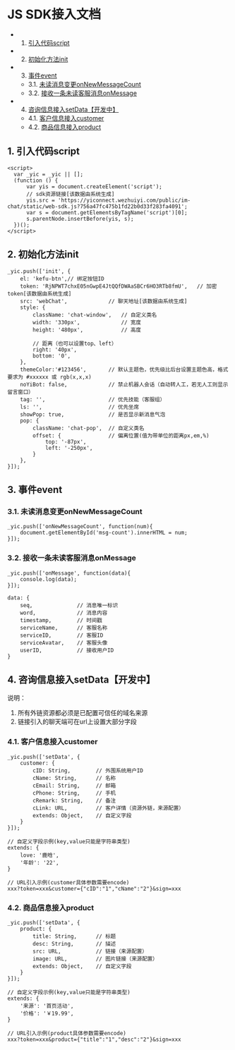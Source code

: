 # JS SDK接入文档
<!-- vscode-markdown-toc -->
* 1. [引入代码script](#script)
* 2. [初始化方法init](#init)
* 3. [事件event](#event)
	* 3.1. [未读消息变更onNewMessageCount](#onNewMessageCount)
	* 3.2. [接收一条未读客服消息onMessage](#onMessage)
* 4. [咨询信息接入setData【开发中】](#setData)
	* 4.1. [客户信息接入customer](#customer)
	* 4.2. [商品信息接入product](#product)

<!-- vscode-markdown-toc-config
	numbering=true
	autoSave=true
	/vscode-markdown-toc-config -->
<!-- /vscode-markdown-toc -->

##  1. <a name='script'></a>引入代码script

    <script>
      var _yic = _yic || [];
      (function () {
          var yis = document.createElement('script');
	      // sdk资源链接[该数据由系统生成]
          yis.src = 'https://yiconnect.wezhuiyi.com/public/im-chat/static/web-sdk.js?756a47fc475b1fd22b0d33f283fa4091';
          var s = document.getElementsByTagName('script')[0];
          s.parentNode.insertBefore(yis, s);
      })();
    </script>

##  2. <a name='init'></a>初始化方法init
    _yic.push(['init', {
        el: 'kefu-btn',// 绑定按钮ID
        token: 'RjNPWT7chxE05nGwpE4JtQQfDWAaSBCr6HO3RTb8fmU',   // 加密token[该数据由系统生成]
        src: 'webChat',             // 聊天地址[该数据由系统生成]
        style: {
            className: 'chat-window',   // 自定义类名
            width: '330px',             // 宽度
            height: '480px',            // 高度

            // 距离（也可以设置top、left）
            right: '40px',
            bottom: '0',
        },
        themeColor:'#123456',       // 默认主题色，优先级比后台设置主题色高，格式要求为 #xxxxxx 或 rgb(x,x,x)
        noYiBot: false,             // 禁止机器人会话（自动转人工，若无人工则显示留言窗口）
        tag: '',                    // 优先技能（客服组）
        ls: '',                     // 优先坐席
        showPop: true,              // 是否显示新消息气泡
        pop: {
            className: 'chat-pop',  // 自定义类名
            offset: {               // 偏离位置(值为带单位的距离px,em,%)
                top: '-87px',
                left: '-250px',
            }
        },
    }]);

##  3. <a name='event'></a>事件event
###  3.1. <a name='onNewMessageCount'></a>未读消息变更onNewMessageCount
    _yic.push(['onNewMessageCount', function(num){
        document.getElementById('msg-count').innerHTML = num;
    }]);

###  3.2. <a name='onMessage'></a>接收一条未读客服消息onMessage
    _yic.push(['onMessage', function(data){
        console.log(data);
    }]);

    data: {
        seq,              // 消息唯一标识
        word,             // 消息内容
        timestamp,        // 时间戳
        serviceName,      // 客服名称
        serviceID,        // 客服ID
        serviceAvatar,    // 客服头像
        userID,           // 接收用户ID
    }

##  4. <a name='setData'></a>咨询信息接入setData【开发中】
说明：
1. 所有外链资源都必须是已配置可信任的域名来源
2. 链接引入的聊天端可在url上设置大部分字段
###  4.1. <a name='customer'></a>客户信息接入customer

<!--| 字段名 | 类型 | 值 | 必填 | 说明 | 是否允许链接
|-------|------|----|------|-----|
| cName | String | 名称 | 否 |  |
| 字段名 | 类型 | 值 | 必填 | 说明 |
| 字段名 | 类型 | 值 | 必填 | 说明 |-->

    _yic.push(['setData', {
        customer: {
            cID: String,        // 外围系统用户ID
            cName: String,      // 名称
            cEmail: String,     // 邮箱
            cPhone: String,     // 手机
            cRemark: String,    // 备注
            cLink: URL,         // 客户详情（资源外链，来源配置）
            extends: Object,    // 自定义字段
        }
    }]);

    // 自定义字段示例(key,value只能是字符串类型)
    extends: {
        love: '鹿晗',
        '年龄': '22',
    }

    // URL引入示例(customer具体参数需要encode)
    xxx?token=xxx&customer={"cID":"1","cName":"2"}&sign=xxx

###  4.2. <a name='product'></a>商品信息接入product
    _yic.push(['setData', {
        product: {
            title: String,      // 标题
            desc: String,       // 描述
            src: URL,           // 链接（来源配置）
            image: URL,         // 图片链接（来源配置）
            extends: Object,    // 自定义字段            
        }
    }]);

    // 自定义字段示例(key,value只能是字符串类型)
    extends: {
        '来源': '首页活动',
        '价格': '￥19.99',
    }

    // URL引入示例(product具体参数需要encode)
    xxx?token=xxx&product={"title":"1","desc":"2"}&sign=xxx

<!--### 外围系统接入resource
    _yic.push(['setData', {
        resource: {
            ...自定义参数
        }
    }]);

    需要在后台配置资源请求url和token-->